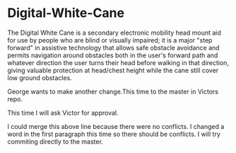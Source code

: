 # Digital-White-Cane
The Digital White Cane is a secondary electronic mobility head mount aid for use by people who are blind or visually impaired; it is a major "step forward" in assistive technology that allows safe obstacle avoidance and permits navigation around obstacles both in the user's forward path and whatever direction the user turns their head before walking in that direction, giving valuable protection at head/chest height while the cane still cover low ground obstacles.

George wants to make another change.This time to the master in Victors repo.

This time I will ask Victor for approval. 

I could merge this above line because there were no conflicts.
I changed a word in the first paragraph this time so there should be conflicts. I will try commiting directly to the master.
